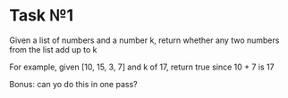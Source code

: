 # Task №1

Given a list of numbers and a number k, return whether any two numbers from the list add up to k

For example, given [10, 15, 3, 7] and k of 17, return true since 10 + 7 is 17

Bonus: can yo do this in one pass?
